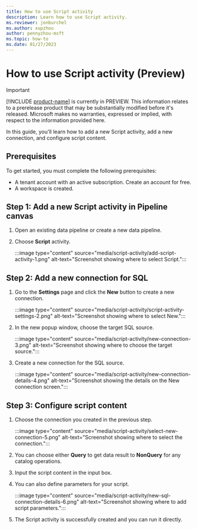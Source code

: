 ```yaml
---
title: How to use Script activity
description: Learn how to use Script activity.
ms.reviewer: jonburchel
ms.author: xupzhou
author: pennyzhou-msft
ms.topic: how-to 
ms.date: 01/27/2023
---
```


# How to use Script activity (Preview)

> [!IMPORTANT]
> [!INCLUDE [product-name](../includes/product-name.md)] is currently in PREVIEW.
> This information relates to a prerelease product that may be substantially modified before it's released. Microsoft makes no warranties, expressed or implied, with respect to the information provided here.

In this guide, you'll learn how to add a new Script activity, add a new connection, and configure script content.

## Prerequisites

To get started, you must complete the following prerequisites:  

- A tenant account with an active subscription. Create an account for free.
- A workspace is created.

## Step 1: Add a new Script activity in Pipeline canvas

1. Open an existing data pipeline or create a new data pipeline.
1. Choose **Script** activity.

   :::image type="content" source="media/script-activity/add-script-activity-1.png" alt-text="Screenshot showing where to select Script.":::

## Step 2: Add a new connection for SQL

1. Go to the **Settings** page and click the **New** button to create a new connection.

   :::image type="content" source="media/script-activity/script-activity-settings-2.png" alt-text="Screenshot showing where to select New.":::

2. In the new popup window, choose the target SQL source.

   :::image type="content" source="media/script-activity/new-connection-3.png" alt-text="Screenshot showing where to choose the target source.":::

3. Create a new connection for the SQL source.

   :::image type="content" source="media/script-activity/new-connection-details-4.png" alt-text="Screenshot showing the details on the New connection screen.":::

## Step 3: Configure script content

1. Choose the connection you created in the previous step.

   :::image type="content" source="media/script-activity/select-new-connection-5.png" alt-text="Screenshot showing where to select the connection.":::

2. You can choose either **Query** to get data result to **NonQuery** for any catalog operations.
1. Input the script content in the input box.
1. You can also define parameters for your script.

   :::image type="content" source="media/script-activity/new-sql-connection-details-6.png" alt-text="Screenshot showing where to add script parameters.":::

5. The Script activity is successfully created and you can run it directly.
